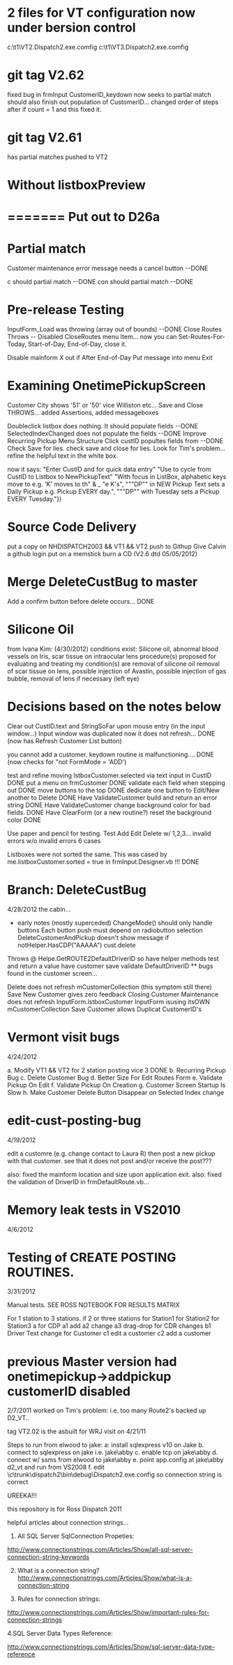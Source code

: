 2 files for VT configuration now under bersion control
======================================
c:\t1\VT2.Dispatch2.exe.comfig
c:\t1\VT3.Dispatch2.exe.comfig


git tag V2.62
===============
fixed bug in frmInput CustomerID_keydown
   now seeks to partial match
   should also finish out population of CustomerID...
   changed order of steps after if count = 1 and this fixed it.


git tag V2.61
===============
has partial matches
pushed to VT2


Without listboxPreview
========================
=======
Put out to D26a
================



Partial match
=================
Customer maintenance error message needs a cancel button --DONE

c should partial match --DONE
con should partial match --DONE


Pre-release Testing
====================

InputForm_Load was throwing (array out of bounds)  --DONE
Close Routes Throws -- Disabled CloseRoutes menu Item...
  now you can Set-Routes-For-Today, Start-of-Day, End-of-Day, close it.

Disable mainform  X out if After End-of-Day
Put message into menu Exit 


Examining OnetimePickupScreen
==============
Customer City shows '51' or '50'  vice  Williston etc...
Save and Close THROWS...  added Assertions,  added messageboxes

Doubleclick listbox does nothing.  It should populate fields  --DONE
SelectedIndexChanged does not populate the fields --DONE
Improve Recurring Pickup Menu Structure
Click custID popultes fields from <selected> --DONE
Check Save for lies.
check save and close for lies.
Look for Tim's problem...
refine the helpful text in the white box.

now it says:
"Enter CustID  and <CR> for quick data entry"
 "Use <tab key> to cycle from CustID to Listbox to NewPickupText"
 "With focus in ListBox, alphabetic keys move to <first entry>  e.g. 'K' moves to th" & _
     "e K's", """DP"" in NEW Pickup Text sets a Daily Pickup e.g.  Pickup EVERY day.", """DP""  with Tuesday  sets a Pickup EVERY Tuesday."})
  

Source Code Delivery
=================
put a copy on NHDISPATCH2003  && VT1 && VT2
push to Githup
Give Calvin a github login
put on a memstick
burn a CD   (V2.6 dtd 05/05/2012)


Merge DeleteCustBug to master
================

Add a confirm button before delete occurs...  DONE



Silicone Oil
===============
from Ivana Kim:   (4/30/2012) 
  conditions exist:  Silicone oil, abnormal blood vessels on Iris, scar tissue on intraocular lens
  procedure(s) proposed for evaluating and treating my condition(s) are
          removal of silicone oil
	  removal of scar tissue on lens,
     	  possible injection of Avastin,
	  possible injection of gas bubble,
	  removal of lens if necessary   (left eye)


Decisions based on the notes below
================

Clear out CustID.text and StringSoFar upon mouse entry (in the input window...)
Input window was duplicated  now it does not refresh... DONE  (now has Refresh Customer List button)

you cannot add a customer.  keydown routine is malfunctioning....  DONE (now checks for "not FormMode = 'ADD')



test and refine moving lstboxCustomer.selected via text input in CustID DONE
put a menu on frmCustomer DONE
validate each field when stepping out DONE
move buttons to the top DONE
dedicate one button to Edit/New another to Delete DONE
Have ValidateCustomer build and return an error string DONE
Have ValidateCustomer change background color for bad fields. DONE
Have ClearForm (or a new routine?) reset the background color DONE

Use paper and pencil for testing.
Test Add Edit Delete  w/  1,2,3... invalid errors w/o invalid errors
  6 cases

Listboxes were not sorted the same.  This was cased by me.listboxCustomer.sorted = true   in frmInput.Designer.vb !!! DONE

Branch: DeleteCustBug
=======
4/28/2012  the cabin...

*  early notes (mostly superceded)
  ChangeMode() should only handle buttons
  Each button push must depend on radiobutton selection
  DeleteCustomerAndPickup doesn't show message
     if notHelper.HasCDP("AAAAA")  cust.delete

Throws @ Helpe.GetROUTE2DefaultDriverID
   so have helper methods test and return a value
    have customer save validate DefaultDriverID
** bugs found in the customer screen...

Delete does not refresh mCustomerCollection (this symptom still there)
Save New Customer gives zero feedback
Closing Customer Maintenance does not refresh InputForm.lstboxCustomer
InputForm isusing itsOWN mCustomerCollection
Save Customer allows Duplicat CustomerID's




Vermont visit bugs
=======
4/24/2012

a. Modify VT1 && VT2 for 2 station posting vice 3  DONE
b. Recurring Pickup Bug
c. Delete Customer Bug
d. Better Size For Edit Routes Form
e. Validate Pickup On Edit
f. Validate Pickup On Creation
g. Customer Screen Startup Is Slow
h. Make Customer Delete Button Disappear on Selected Index change

edit-cust-posting-bug
=======
4/19/2012

edit a customre (e.g. change contact to Laura R)
then post a new pickup with that customer.
see that it does not post and/or receive the post???

also:  fixed the mainform location and size upon application exit.
also:  fixed the validation of DriverID in frmDefaultRoute.vb...


Memory leak tests in VS2010
=======
4/6/2012


Testing of CREATE POSTING ROUTINES.
=======
3/31/2012

Manual tests.  SEE ROSS NOTEBOOK FOR RESULTS MATRIX

For 1 station to 3 stations.
 if 2 or three stations
    for Station1
    for Station2
     for Station3
a  for CDP 
  a1   add
  a2   change
   a3   drag-drop
  for CDR changes
    b1  Driver Text change
   for Customer
    c1   edit a customer
     c2  add a customer

previous Master version had onetimepickup->addpickup customerID disabled
=======
2/7/2011
worked on Tim's problem:  i.e.  too many Route2's
backed up D2_VT..




tag VT2.02 is the asbuilt for WRJ visit on 4/21/11


Steps to run from elwood to jake:
a:  install sqlexpress v10 on Jake
b.  connect to sqlexpress on jake   i.e.  jake\abby
c.  enable tcp on jake\abby
d.  connect w/ ssms from elwood to jake\abby
e.  point app.config at jake\abby  d2_vt and run from VS2008
f.  edit \c\trunk\dispatch2\bin\debug\Dispatch2.exe.config  so connection string is correct

UREEKA!!!



this repository is for Ross Dispatch 2011


helpful articles about connection strings...

1. All SQL Server SqlConnection Propeties:

http://www.connectionstrings.com/Articles/Show/all-sql-server-connection-string-keywords

2. What is a connection string?
http://www.connectionstrings.com/Articles/Show/what-is-a-connection-string

3. Rules for connection strings:

http://www.connectionstrings.com/Articles/Show/important-rules-for-connection-strings

4.SQL Server Data Types Reference:

http://www.connectionstrings.com/Articles/Show/sql-server-data-type-reference


